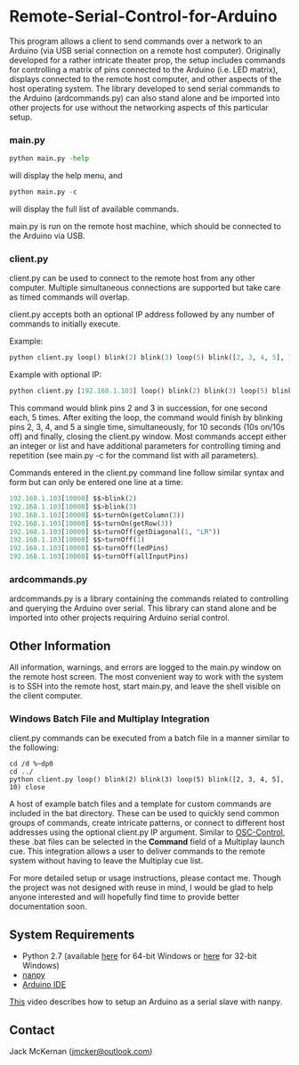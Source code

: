 # Remote-Serial-Control-for-Arduino #

This program allows a client to send commands over a network to an Arduino (via USB serial connection on a remote host computer). Originally developed for a rather intricate theater prop, the setup includes commands for controlling a matrix of pins connected to the Arduino (i.e. LED matrix), displays connected to the remote host computer, and other aspects of the host operating system. The library developed to send serial commands to the Arduino (ardcommands.py) can also stand alone and be imported into other projects for use without the networking aspects of this particular setup.

### main.py ###
```python 
python main.py -help
```
will display the help menu, and
```python
python main.py -c
```
will display the full list of available commands.

main.py is run on the remote host machine, which should be connected to the Arduino via USB.

### client.py ###

client.py can be used to connect to the remote host from any other computer. Multiple simultaneous connections are supported but take care as timed commands will overlap.

client.py accepts both an optional IP address followed by any number of commands to initially execute.

Example:
```python
python client.py loop() blink(2) blink(3) loop(5) blink([2, 3, 4, 5], 10) close
```
Example with optional IP:
```python
python client.py [192.168.1.103] loop() blink(2) blink(3) loop(5) blink([2, 3, 4, 5], 10) close
```
This command would blink pins 2 and 3 in succession, for one second each, 5 times. After exiting the loop, the command would finish by blinking pins 2, 3, 4, and 5 a single time, simultaneously, for 10 seconds (10s on/10s off) and finally, closing the client.py window. 
Most commands accept either an integer or list and have additional parameters for controlling timing and repetition (see main.py -c for the command list with all parameters).

Commands entered in the client.py command line follow similar syntax and form but can only be entered one line at a time:
```python
192.168.1.103[10000] $$>blink(2)
192.168.1.103[10000] $$>blink(3)
192.168.1.103[10000] $$>turnOn(getColumn(3))
192.168.1.103[10000] $$>turnOn(getRow(3))
192.168.1.103[10000] $$>turnOff(getDiagonal(1, "LR"))
192.168.1.103[10000] $$>turnOff(1)
192.168.1.103[10000] $$>turnOff(ledPins)
192.168.1.103[10000] $$>turnOff(allInputPins)
```

### ardcommands.py ###
ardcommands.py is a library containing the commands related to controlling and querying the Arduino over serial. This library can stand alone and be imported into other projects requiring Arduino serial control.

## Other Information ##

All information, warnings, and errors are logged to the main.py window on the remote host screen. The most convenient way to work with the system is to SSH into the remote host, start main.py, and leave the shell visible on the client computer.

### Windows Batch File and Multiplay Integration ###
client.py commands can be executed from a batch file in a manner similar to the following:
```
cd /d %~dp0
cd ../
python client.py loop() blink(2) blink(3) loop(5) blink([2, 3, 4, 5], 10) close
```
A host of example batch files and a template for custom commands are included in the bat directory. These can be used to quickly send common groups of commands, create intricate patterns, or connect to different host addresses using the optional client.py IP argument.
Similar to [OSC-Control](https://github.com/jmcker/OSC-Control---ETC-Eos/), these .bat files can be selected in the **Command** field of a Multiplay launch cue. This integration allows a user to deliver commands to the remote system without having to leave the Multiplay cue list.

For more detailed setup or usage instructions, please contact me. Though the project was not designed with reuse in mind, I would be glad to help anyone interested and will hopefully find time to provide better documentation soon.

## System Requirements ##
* Python 2.7 (available [here](https://www.python.org/ftp/python/2.7.14/python-2.7.14rc1.amd64.msi) for 64-bit Windows or [here](https://www.python.org/ftp/python/2.7.14/python-2.7.14rc1.msi) for 32-bit Windows)
* [nanpy](https://pypi.python.org/pypi/nanpy)
* [Arduino IDE](https://www.arduino.cc/en/Main/Software)

[This](https://www.youtube.com/watch?v=QumIhvYtRKQ) video describes how to setup an Arduino as a serial slave with nanpy.

## Contact ##
Jack McKernan ([jmcker@outlook.com](mailto:jmcker@outlook.com))
